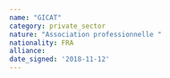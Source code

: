 ```yaml
---
name: "GICAT"
category: private_sector
nature: "Association professionnelle "
nationality: FRA
alliance: 
date_signed: '2018-11-12'
---
```

    